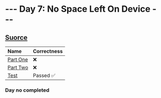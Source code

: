 # --- Day 7: No Space Left On Device ---

## [Suorce](http://adventofcode.com/2022/day/7)

| Name                                                                                      | Correctness |
| :---------------------------------------------------------------------------------------- | :---------- |
| [Part One](https://github.com/ssynowiec/AdventOfCode/blob/main/2022/Day%2007/part-one.js) | ❌          |
| [Part Two](https://github.com/ssynowiec/AdventOfCode/blob/main/2022/Day%2007/part-two.js) | ❌          |
| [Test](https://github.com/ssynowiec/AdventOfCode/blob/main/2022/Day%2007/test.js)         | Passed ✅   |

### Day no completed
